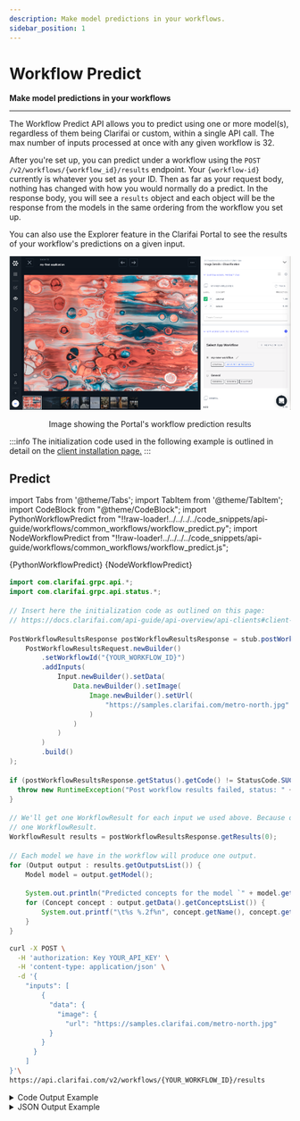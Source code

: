 ```yaml
---
description: Make model predictions in your workflows.
sidebar_position: 1
---
```


# Workflow Predict

**Make model predictions in your workflows**
<hr />

The Workflow Predict API allows you to predict using one or more model\(s\), regardless of them being Clarifai or custom, within a single API call. The max number of inputs processed at once with any given workflow is 32.

After you're set up, you can predict under a workflow using the `POST /v2/workflows/{workflow_id}/results` endpoint. Your `{workflow-id}` currently is whatever you set as your ID. Then as far as your request body, nothing has changed with how you would normally do a predict. In the response body, you will see a `results` object and each object will be the response from the models in the same ordering from the workflow you set up.

You can also use the Explorer feature in the Clarifai Portal to see the results of your workflow's predictions on a given input.

![Image showing the Portal&apos;s workflow prediction results](/img/preview-workflows-new.png)

<p align="center">
Image showing the Portal's workflow prediction results
</p>

:::info
The initialization code used in the following example is outlined in detail on the [client installation page.](../../api-overview/api-clients#client-installation-instructions)
:::

## Predict

import Tabs from '@theme/Tabs';
import TabItem from '@theme/TabItem';
import CodeBlock from "@theme/CodeBlock";
import PythonWorkflowPredict from "!!raw-loader!../../../../code_snippets/api-guide/workflows/common_workflows/workflow_predict.py";
import NodeWorkflowPredict from "!!raw-loader!../../../../code_snippets/api-guide/workflows/common_workflows/workflow_predict.js";

<Tabs>

<TabItem value="python" label="Python">
    <CodeBlock className="language-python">{PythonWorkflowPredict}</CodeBlock>
</TabItem>

<TabItem value="nodejs" label="NodeJS">
    <CodeBlock className="language-javascript">{NodeWorkflowPredict}</CodeBlock>
</TabItem>

<TabItem value="java" label="Java">

```java
import com.clarifai.grpc.api.*;
import com.clarifai.grpc.api.status.*;

// Insert here the initialization code as outlined on this page:
// https://docs.clarifai.com/api-guide/api-overview/api-clients#client-installation-instructions

PostWorkflowResultsResponse postWorkflowResultsResponse = stub.postWorkflowResults(
    PostWorkflowResultsRequest.newBuilder()
        .setWorkflowId("{YOUR_WORKFLOW_ID}")
        .addInputs(
            Input.newBuilder().setData(
                Data.newBuilder().setImage(
                    Image.newBuilder().setUrl(
                        "https://samples.clarifai.com/metro-north.jpg"
                    )
                )
            )
        )
        .build()
);

if (postWorkflowResultsResponse.getStatus().getCode() != StatusCode.SUCCESS) {
  throw new RuntimeException("Post workflow results failed, status: " + postWorkflowResultsResponse.getStatus());
}

// We'll get one WorkflowResult for each input we used above. Because of one input, we have here
// one WorkflowResult.
WorkflowResult results = postWorkflowResultsResponse.getResults(0);

// Each model we have in the workflow will produce one output.
for (Output output : results.getOutputsList()) {
    Model model = output.getModel();

    System.out.println("Predicted concepts for the model `" + model.getName() + "`:");
    for (Concept concept : output.getData().getConceptsList()) {
        System.out.printf("\t%s %.2f%n", concept.getName(), concept.getValue());
    }
}
```
</TabItem>

<TabItem value="curl" label="cURL">

```bash
curl -X POST \
  -H 'authorization: Key YOUR_API_KEY' \
  -H 'content-type: application/json' \
  -d '{
    "inputs": [
        {
          "data": {
            "image": {
              "url": "https://samples.clarifai.com/metro-north.jpg"
          }
        }
      }
    ]
}'\
https://api.clarifai.com/v2/workflows/{YOUR_WORKFLOW_ID}/results
```
</TabItem>
</Tabs>

<details>
  <summary>Code Output Example</summary>

```text
Predicted concepts for the model `food-items-v1.0`
	wine 0.95
	beer 0.90
	pizza 0.84
	coffee 0.66
	meat 0.63
	barbecue 0.61
	beef 0.56
	fish 0.56
	steak 0.55
	gastronomy 0.53
	chicken 0.49
	water 0.46
	lobster 0.45
	oil 0.43
	tea 0.43
	pork 0.42
	cheese 0.39
	tuna 0.37
	olive 0.37
	turkey 0.35
Predicted concepts for the model `general`
	train 1.00
	railway 1.00
	transportation system 1.00
	locomotive 0.99
	station 0.99
	travel 0.99
	subway system 0.98
	commuter 0.97
	traffic 0.97
	blur 0.96
	urban 0.96
	no person 0.96
	platform 0.96
	business 0.96
	track 0.94
	city 0.94
	fast 0.94
	road 0.93
	terminal 0.92
	public 0.92
```

</details>

<details>
  <summary>JSON Output Example</summary>

```javascript
status {
  code: SUCCESS
  description: "Ok"
}
input {
  id: "0a799c6f1dd94588afd392b8f8cae1a0"
  data {
    image {
      url: "https://samples.clarifai.com/metro-north.jpg"
    }
  }
}
outputs {
  id: "74620e2daafa4fa1a890f13e22ad4080"
  status {
    code: SUCCESS
    description: "Ok"
  }
  created_at {
    seconds: 1648216884
    nanos: 284812988
  }
  model {
    id: "food-item-v1-recognition"
    name: "food-items-v1.0"
    created_at {
      seconds: 1474150739
      nanos: 955626000
    }
    app_id: "main"
    output_info {
      output_config {
      }
      message: "Show output_info with: GET /models/{model_id}/output_info"
      fields_map {
        fields {
          key: "concepts"
          value {
            string_value: "softmax"
          }
        }
      }
    }
    model_version {
      id: "dfebc169854e429086aceb8368662641"
      created_at {
        seconds: 1474150739
        nanos: 955626000
      }
      status {
        code: MODEL_TRAINED
        description: "Model is trained and ready"
      }
      visibility {
        gettable: PUBLIC
      }
      app_id: "main"
      user_id: "clarifai"
      metadata {
      }
    }
    display_name: "food-items-v1-visual-classifier"
    user_id: "clarifai"
    input_info {
      fields_map {
        fields {
          key: "image"
          value {
            string_value: "images"
          }
        }
      }
    }
    train_info {
    }
    model_type_id: "visual-classifier"
    visibility {
      gettable: PUBLIC
    }
    modified_at {
      seconds: 1634712785
      nanos: 568020000
    }
    import_info {
    }
  }
  data {
    concepts {
      id: "ai_kTsPMX36"
      name: "wine"
      value: 0.9537787437438965
      app_id: "main"
    }
    concepts {
      id: "ai_r2Fbdv8L"
      name: "beer"
      value: 0.9002427458763123
      app_id: "main"
    }
    concepts {
      id: "ai_fZsLlGwm"
      name: "pizza"
      value: 0.8410654067993164
      app_id: "main"
    }
    concepts {
      id: "ai_f1zKlGnc"
      name: "coffee"
      value: 0.6570742726325989
      app_id: "main"
    }
    concepts {
      id: "ai_KWmFf1fn"
      name: "meat"
      value: 0.6265882849693298
      app_id: "main"
    }
    concepts {
      id: "ai_7f0n1q5Q"
      name: "barbecue"
      value: 0.6149417161941528
      app_id: "main"
    }
    concepts {
      id: "ai_XVpwLB09"
      name: "beef"
      value: 0.5626139640808105
      app_id: "main"
    }
    concepts {
      id: "ai_69JKJjSz"
      name: "fish"
      value: 0.561673104763031
      app_id: "main"
    }
    concepts {
      id: "ai_hmjcV7cH"
      name: "steak"
      value: 0.5533789396286011
      app_id: "main"
    }
    concepts {
      id: "ai_05mwq5v5"
      name: "gastronomy"
      value: 0.5272657871246338
      app_id: "main"
    }
    concepts {
      id: "ai_jvVxlhLh"
      name: "chicken"
      value: 0.49488314986228943
      app_id: "main"
    }
    concepts {
      id: "ai_G58V132Z"
      name: "water"
      value: 0.46317076683044434
      app_id: "main"
    }
    concepts {
      id: "ai_jsmJGj7n"
      name: "lobster"
      value: 0.45476287603378296
      app_id: "main"
    }
    concepts {
      id: "ai_dHhR5NW4"
      name: "oil"
      value: 0.42813917994499207
      app_id: "main"
    }
    concepts {
      id: "ai_CFS37srh"
      name: "tea"
      value: 0.4275510907173157
      app_id: "main"
    }
    concepts {
      id: "ai_TRbv6FWL"
      name: "pork"
      value: 0.4154187738895416
      app_id: "main"
    }
    concepts {
      id: "ai_FnZCSVMH"
      name: "cheese"
      value: 0.38525062799453735
      app_id: "main"
    }
    concepts {
      id: "ai_5sLb6bK5"
      name: "tuna"
      value: 0.3674249053001404
      app_id: "main"
    }
    concepts {
      id: "ai_61Tqv85G"
      name: "olive"
      value: 0.3656860589981079
      app_id: "main"
    }
    concepts {
      id: "ai_b4b4hLRV"
      name: "turkey"
      value: 0.3539673686027527
      app_id: "main"
    }
  }
}
outputs {
  id: "cbea4f2cb08f4bf59a1295d5b0ddabfa"
  status {
    code: SUCCESS
    description: "Ok"
  }
  created_at {
    seconds: 1648216884
    nanos: 291465486
  }
  model {
    id: "general-image-recognition"
    name: "general"
    created_at {
      seconds: 1457543499
      nanos: 608845000
    }
    app_id: "main"
    output_info {
      output_config {
      }
      message: "Show output_info with: GET /models/{model_id}/output_info"
      fields_map {
        fields {
          key: "concepts"
          value {
            string_value: "softmax"
          }
        }
      }
    }
    model_version {
      id: "aa9ca48295b37401f8af92ad1af0d91d"
      created_at {
        seconds: 1468372752
        nanos: 147644000
      }
      status {
        code: MODEL_TRAINED
        description: "Model is trained and ready"
      }
      visibility {
        gettable: PUBLIC
      }
      app_id: "main"
      user_id: "clarifai"
      metadata {
      }
    }
    user_id: "clarifai"
    input_info {
      fields_map {
        fields {
          key: "image"
          value {
            string_value: "images"
          }
        }
      }
    }
    train_info {
    }
    model_type_id: "visual-classifier"
    visibility {
      gettable: PUBLIC
    }
    modified_at {
      seconds: 1648153319
      nanos: 760183000
    }
    import_info {
    }
  }
  data {
    concepts {
      id: "ai_HLmqFqBf"
      name: "train"
      value: 0.9987074136734009
      app_id: "main"
    }
    concepts {
      id: "ai_fvlBqXZR"
      name: "railway"
      value: 0.9971307516098022
      app_id: "main"
    }
    concepts {
      id: "ai_Xxjc3MhT"
      name: "transportation system"
      value: 0.9954404830932617
      app_id: "main"
    }
    concepts {
      id: "ai_RRXLczch"
      name: "locomotive"
      value: 0.9914677143096924
      app_id: "main"
    }
    concepts {
      id: "ai_6kTjGfF6"
      name: "station"
      value: 0.9910657405853271
      app_id: "main"
    }
    concepts {
      id: "ai_VRmbGVWh"
      name: "travel"
      value: 0.9873164296150208
      app_id: "main"
    }
    concepts {
      id: "ai_SHNDcmJ3"
      name: "subway system"
      value: 0.9797887802124023
      app_id: "main"
    }
    concepts {
      id: "ai_jlb9q33b"
      name: "commuter"
      value: 0.967644214630127
      app_id: "main"
    }
    concepts {
      id: "ai_tr0MBp64"
      name: "traffic"
      value: 0.9670584201812744
      app_id: "main"
    }
    concepts {
      id: "ai_l4WckcJN"
      name: "blur"
      value: 0.9639896154403687
      app_id: "main"
    }
    concepts {
      id: "ai_CpFBRWzD"
      name: "urban"
      value: 0.958390474319458
      app_id: "main"
    }
    concepts {
      id: "ai_786Zr311"
      name: "no person"
      value: 0.957963764667511
      app_id: "main"
    }
    concepts {
      id: "ai_2gkfMDsM"
      name: "platform"
      value: 0.9577903747558594
      app_id: "main"
    }
    concepts {
      id: "ai_6lhccv44"
      name: "business"
      value: 0.9567283987998962
      app_id: "main"
    }
    concepts {
      id: "ai_971KsJkn"
      name: "track"
      value: 0.9446062445640564
      app_id: "main"
    }
    concepts {
      id: "ai_WBQfVV0p"
      name: "city"
      value: 0.9392585158348083
      app_id: "main"
    }
    concepts {
      id: "ai_dSCKh8xv"
      name: "fast"
      value: 0.9364041686058044
      app_id: "main"
    }
    concepts {
      id: "ai_TZ3C79C6"
      name: "road"
      value: 0.930669903755188
      app_id: "main"
    }
    concepts {
      id: "ai_VSVscs9k"
      name: "terminal"
      value: 0.9190886616706848
      app_id: "main"
    }
    concepts {
      id: "ai_mcSHVRfS"
      name: "public"
      value: 0.9154675006866455
      app_id: "main"
    }
  }
}
  
```

</details>
